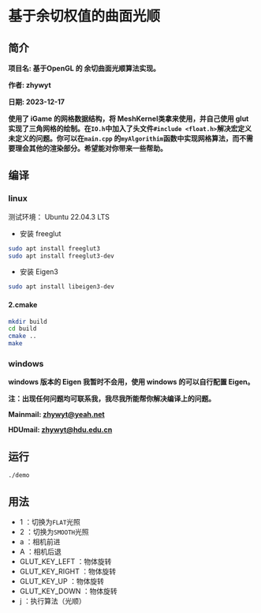 # 基于余切权值的曲面光顺

## 简介
**项目名: 基于OpenGL 的 余切曲面光顺算法实现。**

**作者: zhywyt**

**日期: 2023-12-17**

**使用了 iGame 的网格数据结构，将 MeshKernel类拿来使用，并自己使用 glut 实现了三角网格的绘制。在`IO.h`中加入了头文件`#include <float.h>`解决宏定义未定义的问题。你可以在`main.cpp` 的`myAlgorithim`函数中实现网格算法，而不需要理会其他的渲染部分。希望能对你带来一些帮助。**

## 编译

### linux

测试环境：
Ubuntu 22.04.3 LTS

- 安装 freeglut
```bash
sudo apt install freeglut3
sudo apt install freeglut3-dev
```
- 安装 Eigen3
```bash
sudo apt install libeigen3-dev
```
#### 2.cmake
```bash
mkdir build
cd build
cmake ..
make
```
### windows
**windows 版本的 Eigen 我暂时不会用，使用 windows 的可以自行配置 Eigen。**


**注：出现任何问题均可联系我，我尽我所能帮你解决编译上的问题。**

**Mainmail: zhywyt@yeah.net**

**HDUmail: zhywyt@hdu.edu.cn**

## 运行
`./demo`
## 用法
- 1 ：切换为`FLAT`光照
- 2 ：切换为`SMOOTH`光照
- a ：相机前进
- A ：相机后退
- GLUT_KEY_LEFT ：物体旋转
- GLUT_KEY_RIGHT ：物体旋转
- GLUT_KEY_UP ：物体旋转
- GLUT_KEY_DOWN ：物体旋转
- j ：执行算法（光顺）